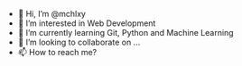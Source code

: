 - 👋 Hi, I’m @mchlxy
- 👀 I’m interested in Web Development
- 🌱 I’m currently learning Git, Python and Machine Learning
- 💞️ I’m looking to collaborate on ...
- 📫 How to reach me?

<!---
mchlxy/mchlxy is a ✨ special ✨ repository because its `README.md` (this file) appears on your GitHub profile.
You can click the Preview link to take a look at your changes.
--->
